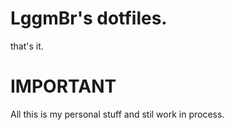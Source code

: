 # LggmBr's dotfiles.
that's it.
# IMPORTANT
All this is my personal stuff and stil work in process.

